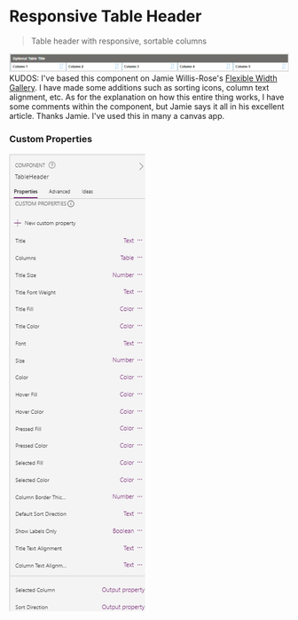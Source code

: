 # Responsive Table Header
> Table header with responsive, sortable columns

![(./../ResponsiveTableHeader/TableHeaderComponent.png)](./../ResponsiveTableHeader/TableHeaderComponent.png)
KUDOS: I've based this component on Jamie Willis-Rose's [Flexible Width Gallery](https://willisrose.com/power-apps-tip-flexible-width-gallery/).
I have made some additions such as sorting icons, column text alignment, etc.
As for the explanation on how this entire thing works, I have some comments within the component, but Jamie says it all in his excellent article.
Thanks Jamie. I've used this in many a canvas app.

### Custom Properties
![(./../ResponsiveTableHeader/TableHeaderComponentProperties.png)](./../ResponsiveTableHeader/TableHeaderComponentProperties.png)
